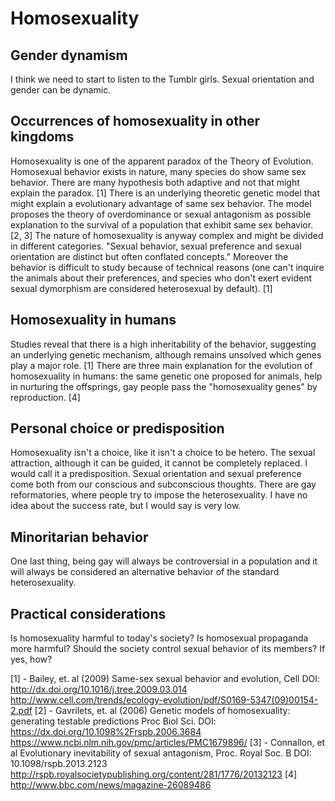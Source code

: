 # Homosexuality

## Gender dynamism
I think we need to start to listen to the Tumblr girls. 
Sexual orientation and gender can be dynamic.

## Occurrences of homosexuality in other kingdoms
Homosexuality is one of the apparent paradox of the Theory of Evolution.
Homosexual behavior exists in nature, many species do show same sex behavior. 
There are many hypothesis both adaptive and not that might explain the paradox. [1]
There is an underlying theoretic genetic model that might explain a evolutionary advantage of same sex behavior. 
The model proposes the theory of overdominance or sexual antagonism as possible explanation to the survival of a population that exhibit same sex behavior. [2, 3]
The nature of homosexuality is anyway complex and might be divided in different categories.
"Sexual behavior, sexual preference and sexual orientation are distinct but often conflated concepts." 
Moreover the behavior is difficult to study because of technical reasons (one can't inquire the animals about their preferences, and species who don't exert evident sexual dymorphism are considered heterosexual by default). [1]

## Homosexuality in humans
Studies reveal that there is a high inheritability of the behavior, suggesting an underlying genetic mechanism, although remains unsolved which genes play a major role. [1]
There are three main explanation for the evolution of homosexuality in humans: the same genetic one proposed for animals, help in nurturing the offsprings, gay people pass the "homosexuality genes" by reproduction. [4]

## Personal choice or predisposition
Homosexuality isn't a choice, like it isn't a choice to be hetero. The sexual attraction, although it can be guided, it cannot be completely replaced. I would call it a predisposition. 
Sexual orientation and sexual preference come both from our conscious and subconscious thoughts. 
There are gay reformatories, where people try to impose the heterosexuality. I have no idea about the success rate, 
but I would say is very low.

## Minoritarian behavior
One last thing, being gay will always be controversial in a population and it will always be considered an alternative behavior of the standard heterosexuality.

## Practical considerations
Is homosexuality harmful to today's society? Is homosexual propaganda more harmful? Should the society control sexual behavior of its members? 
If yes, how?


[1] - Bailey, et. al (2009) Same-sex sexual behavior and evolution, Cell
DOI: http://dx.doi.org/10.1016/j.tree.2009.03.014
http://www.cell.com/trends/ecology-evolution/pdf/S0169-5347(09)00154-2.pdf
[2] - Gavrilets, et. al (2006) Genetic models of homosexuality: generating testable predictions Proc Biol Sci.
DOI: https://dx.doi.org/10.1098%2Frspb.2006.3684
https://www.ncbi.nlm.nih.gov/pmc/articles/PMC1679896/
[3] - Connallon, et al Evolutionary inevitability of sexual antagonism, Proc. Royal Soc. B
DOI: 10.1098/rspb.2013.2123
http://rspb.royalsocietypublishing.org/content/281/1776/20132123
[4] http://www.bbc.com/news/magazine-26089486

